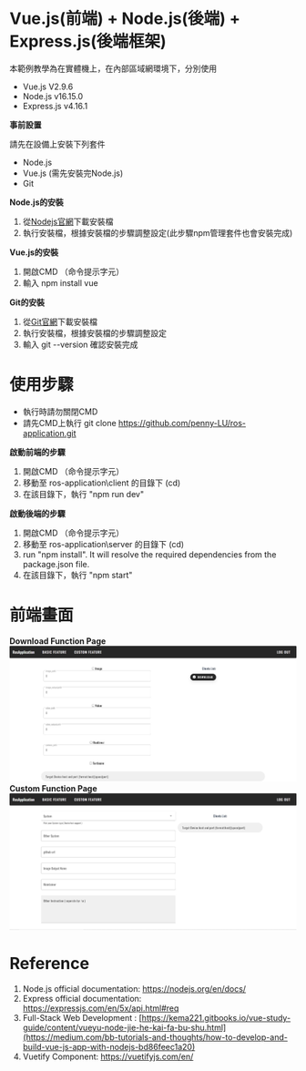 # Vue.js(前端) + Node.js(後端) + Express.js(後端框架)
本範例教學為在實體機上，在內部區域網環境下，分別使用

* Vue.js V2.9.6
* Node.js v16.15.0
* Express.js v4.16.1

**事前設置**

請先在設備上安裝下列套件
* Node.js
* Vue.js (需先安裝完Node.js)
* Git

**Node.js的安裝**
1. 從[Nodejs官網](https://nodejs.org/en/download/)下載安裝檔
2. 執行安裝檔，根據安裝檔的步驟調整設定(此步驟npm管理套件也會安裝完成)

**Vue.js的安裝**
1. 開啟CMD （命令提示字元）
2. 輸入 npm install vue

**Git的安裝**
1. 從[Git官網](https://git-scm.com/)下載安裝檔
2. 執行安裝檔，根據安裝檔的步驟調整設定
3. 輸入 git --version 確認安裝完成


# 使用步驟
* 執行時請勿關閉CMD
* 請先CMD上執行 git clone https://github.com/penny-LU/ros-application.git

**啟動前端的步驟**
1. 開啟CMD （命令提示字元）
2. 移動至 ros-application\client 的目錄下 (cd)
3. 在該目錄下，執行 "npm run dev"

**啟動後端的步驟**
1. 開啟CMD （命令提示字元）
2. 移動至 ros-application\server 的目錄下 (cd)
3. run "npm install". It will resolve the required dependencies from the package.json file.
4. 在該目錄下，執行 "npm start"

# 前端畫面
**Download Function Page**
![image](https://github.com/penny-LU/ros-application/blob/main/Download_page.JPG)
**Custom Function Page**
![image](https://github.com/penny-LU/ros-application/blob/main/Custom_Page.JPG)

# Reference
1. Node.js official documentation: https://nodejs.org/en/docs/
2. Express official documentation: https://expressjs.com/en/5x/api.html#req
3. Full-Stack Web Development : [https://kema221.gitbooks.io/vue-study-guide/content/vueyu-node-jie-he-kai-fa-bu-shu.html](https://medium.com/bb-tutorials-and-thoughts/how-to-develop-and-build-vue-js-app-with-nodejs-bd86feec1a20)
4. Vuetify Component: https://vuetifyjs.com/en/
